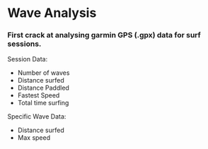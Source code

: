 # Wave Analysis

### First crack at analysing garmin GPS (.gpx) data for surf sessions.

Session Data:
 - Number of waves
 - Distance surfed
 - Distance Paddled
 - Fastest Speed
 - Total time surfing

Specific Wave Data:
- Distance surfed
- Max speed